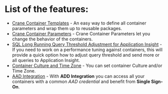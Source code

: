 # List of the features:
- [Crane Container Templates](./Crane-Features/Crane-Templates) - An easy way to define all container parameters and wrap them up to reusable packages.
- [Crane Container Parameters](./Crane-Features/Crane-Container-Parameters) - Crane Container Parameters let you change the behavior of the containers.
- [SQL Long Running Query Threshold Adjustment for Application Insight](./Crane-Features/SQL-Long-Running-Query-Threshold-Adjustment-for-Application-Insight) - If you need to work on a performance tuning against containers, this will provide a quick option how to adjust query threshold and send more or all queries to Application Insight.
- [Container Culture and Time Zone](./Crane-Features/Container-Culture-and-Time-Zone) - You can set container Culture and/or Time Zone.
- [AAD Integration](./Crane-Features/AAD-Integration) - With **ADD Integration** you can access all your containers with a common *AAD credential* and benefit from **Single Sign-On**.